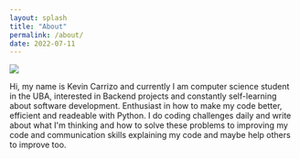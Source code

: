 ```yaml
---
layout: splash
title: "About"
permalink: /about/
date: 2022-07-11
---
```

![](https://exactas.uba.ar/wp-content/uploads/2021/10/0DSC_6008-1024x567.jpg)

Hi, my name is Kevin Carrizo and currently I am computer science student in the UBA, interested in Backend projects and constantly self-learning about software development.
Enthusiast in how to make my code better, efficient and readeable with Python.
I do coding challenges daily and write about what I'm thinking and how to solve these problems to improving my code and communication skills explaining my code and maybe help others to improve too.